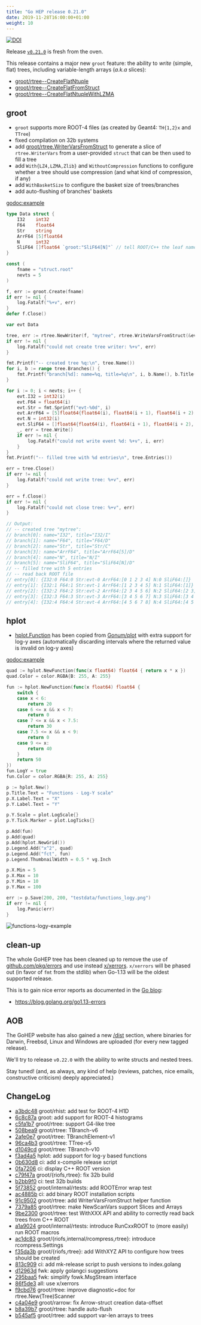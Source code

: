```yaml
---
title: "Go HEP release 0.21.0"
date: 2019-11-28T16:00:00+01:00
weight: 10
---
```

[![DOI](https://zenodo.org/badge/DOI/10.5281/zenodo.3556711.svg)](https://doi.org/10.5281/zenodo.3556711)

Release [`v0.21.0`](https://github.com/go-hep/hep/tree/v0.21.0) is fresh from the oven.

This release contains a major new `groot` feature: the ability to *write* (simple, flat) trees, including variable-length arrays (_a.k.a_ slices):

- [groot/rtree--CreateFlatNtuple](https://pkg.go.dev/go-hep.org/x/hep/groot/rtree#example-package--CreateFlatNtuple)
- [groot/rtree--CreateFlatFromStruct](https://pkg.go.dev/go-hep.org/x/hep/groot/rtree#example-package--CreateFlatNtupleFromStruct)
- [groot/rtree--CreateFlatNtupleWithLZMA](https://pkg.go.dev/go-hep.org/x/hep/groot/rtree#example-package--CreateFlatNtupleWithLZMA)

## groot

- `groot` supports more ROOT-4 files (as created by Geant4: `TH{1,2}x` and `TTree`)
- fixed compilation on 32b systems
- add [groot/rtree.WriterVarsFromStruct](https://pkg.go.dev/go-hep.org/x/hep/groot/rtree#WriteVarsFromStruct) to generate a slice of `rtree.WriterVars` from a user-provided `struct` that can be then used to fill a tree
- add `With{LZ4,LZMA,Zlib}` and `WithoutCompression` functions to configure whether a tree should use compression (and what kind of compression, if any)
- add `WithBasketSize` to configure the basket size of trees/branches
- add auto-flushing of branches' baskets

[godoc:example](https://pkg.go.dev/go-hep.org/x/hep/groot/rtree#example-package--CreateFlatNtupleFromStruct)
```go
type Data struct {
    I32    int32
    F64    float64
    Str    string
    ArrF64 [5]float64
    N      int32
    SliF64 []float64 `groot:"SliF64[N]"` // tell ROOT/C++ the leaf name and the leaf holding the count
}

const (
    fname = "struct.root"
    nevts = 5
)

f, err := groot.Create(fname)
if err != nil {
    log.Fatalf("%+v", err)
}
defer f.Close()

var evt Data

tree, err := rtree.NewWriter(f, "mytree", rtree.WriteVarsFromStruct(&evt))
if err != nil {
    log.Fatalf("could not create tree writer: %+v", err)
}

fmt.Printf("-- created tree %q:\n", tree.Name())
for i, b := range tree.Branches() {
    fmt.Printf("branch[%d]: name=%q, title=%q\n", i, b.Name(), b.Title())
}

for i := 0; i < nevts; i++ {
    evt.I32 = int32(i)
    evt.F64 = float64(i)
    evt.Str = fmt.Sprintf("evt-%0d", i)
    evt.ArrF64 = [5]float64{float64(i), float64(i + 1), float64(i + 2), float64(i + 3), float64(i + 4)}
    evt.N = int32(i)
    evt.SliF64 = []float64{float64(i), float64(i + 1), float64(i + 2), float64(i + 3), float64(i + 4)}[:i]
    _, err = tree.Write()
    if err != nil {
        log.Fatalf("could not write event %d: %+v", i, err)
    }
}
fmt.Printf("-- filled tree with %d entries\n", tree.Entries())

err = tree.Close()
if err != nil {
    log.Fatalf("could not write tree: %+v", err)
}

err = f.Close()
if err != nil {
    log.Fatalf("could not close tree: %+v", err)
}

// Output:
// -- created tree "mytree":
// branch[0]: name="I32", title="I32/I"
// branch[1]: name="F64", title="F64/D"
// branch[2]: name="Str", title="Str/C"
// branch[3]: name="ArrF64", title="ArrF64[5]/D"
// branch[4]: name="N", title="N/I"
// branch[5]: name="SliF64", title="SliF64[N]/D"
// -- filled tree with 5 entries
// -- read back ROOT file
// entry[0]: {I32:0 F64:0 Str:evt-0 ArrF64:[0 1 2 3 4] N:0 SliF64:[]}
// entry[1]: {I32:1 F64:1 Str:evt-1 ArrF64:[1 2 3 4 5] N:1 SliF64:[1]}
// entry[2]: {I32:2 F64:2 Str:evt-2 ArrF64:[2 3 4 5 6] N:2 SliF64:[2 3]}
// entry[3]: {I32:3 F64:3 Str:evt-3 ArrF64:[3 4 5 6 7] N:3 SliF64:[3 4 5]}
// entry[4]: {I32:4 F64:4 Str:evt-4 ArrF64:[4 5 6 7 8] N:4 SliF64:[4 5 6 7]}
```

## hplot

- [hplot.Function](https://pkg.go.dev/go-hep.org/x/hep/hplot#Function) has been copied from [Gonum/plot](https://pkg.go.dev/gonum.org/v1/plot/plotter#Function) with extra support for log-y axes (automatically discarding intervals where the returned value is invalid on log-y axes)

[godoc:example](https://pkg.go.dev/go-hep.org/x/hep/hplot#example-Function--LogY)
```go
quad := hplot.NewFunction(func(x float64) float64 { return x * x })
quad.Color = color.RGBA{B: 255, A: 255}

fun := hplot.NewFunction(func(x float64) float64 {
    switch {
    case x < 6:
        return 20
    case 6 <= x && x < 7:
        return 0
    case 7 <= x && x < 7.5:
        return 30
    case 7.5 <= x && x < 9:
        return 0
    case 9 <= x:
        return 40
    }
    return 50
})
fun.LogY = true
fun.Color = color.RGBA{R: 255, A: 255}

p := hplot.New()
p.Title.Text = "Functions - Log-Y scale"
p.X.Label.Text = "X"
p.Y.Label.Text = "Y"

p.Y.Scale = plot.LogScale{}
p.Y.Tick.Marker = plot.LogTicks{}

p.Add(fun)
p.Add(quad)
p.Add(hplot.NewGrid())
p.Legend.Add("x^2", quad)
p.Legend.Add("fct", fun)
p.Legend.ThumbnailWidth = 0.5 * vg.Inch

p.X.Min = 5
p.X.Max = 10
p.Y.Min = 10
p.Y.Max = 100

err := p.Save(200, 200, "testdata/functions_logy.png")
if err != nil {
    log.Panic(err)
}
```
![functions-logy-example](https://github.com/go-hep/hep/raw/v0.21.0/hplot/testdata/functions_logy_golden.png)

## clean-up

The whole GoHEP tree has been cleaned up to remove the use of [github.com/pkg/errors](https://pkg.go.dev/github.com/pkg/errors) and use instead [x/xerrors](https://pkg.go.dev/golang.org/x/xerrors).
`x/xerrors` will be phased out (in favor of `fmt` from the stdlib) when Go-1.13 will be the oldest supported release.

This is to gain nice error reports as documented in the [Go blog](https://blog.golang.org):

- https://blog.golang.org/go1.13-errors

## AOB

The GoHEP website has also gained a new [/dist](/dist) section, where binaries for Darwin, Freebsd, Linux and Windows are uploaded (for every new tagged release).

We'll try to release `v0.22.0` with the ability to write structs and nested trees.

Stay tuned! (and, as always, any kind of help (reviews, patches, nice emails, constructive criticism) deeply appreciated.)

## ChangeLog

* [a3bdc48](/commit/a3bdc48) groot/rhist: add test for ROOT-4 H1D
* [6c8c87a](/commit/6c8c87a) groot: add support for ROOT-4 histograms
* [c5fa1b7](/commit/c5fa1b7) groot/rtree: support G4-like tree
* [508bea9](/commit/508bea9) groot/rtree: TBranch-v6
* [2afe0e7](/commit/2afe0e7) groot/rtree: TBranchElement-v1
* [96ca4b3](/commit/96ca4b3) groot/rtree: TTree-v5
* [d1049cd](/commit/d1049cd) groot/rtree: TBranch-v10
* [f3ad4a5](/commit/f3ad4a5) hplot: add support for log-y based functions
* [0b630d8](/commit/0b630d8) ci: add x-compile release script
* [0fa7206](/commit/0fa7206) ci: display C++ ROOT version
* [c79f47a](/commit/c79f47a) groot/{riofs,rtree}: fix 32b build
* [b2bb9f0](/commit/b2bb9f0) ci: test 32b builds
* [5f73852](/commit/5f73852) groot/internal/rtests: add ROOTError wrap test
* [ac4885b](/commit/ac4885b) ci: add binary ROOT installation scripts
* [91c9502](/commit/91c9502) groot/rtree: add WriterVarsFromStruct helper function
* [7379a85](/commit/7379a85) groot/rtree: make NewScanVars support Slices and Arrays
* [9be2300](/commit/9be2300) groot/rtree: test WithXXX API and ability to correctly read back trees from C++ ROOT
* [a1a9024](/commit/a1a9024) groot/internal/rtests: introduce RunCxxROOT to (more easily) run ROOT macros
* [ac1dc83](/commit/ac1dc83) groot/{riofs,internal/rcompress,rtree}: introduce rcompress.Settings
* [f35da3b](/commit/f35da3b) groot/{riofs,rtree}: add WithXYZ API to configure how trees should be created
* [813c909](/commit/813c909) ci: add mk-release script to push versions to index.golang
* [d12963d](/commit/d12963d) fwk: apply golangci suggestions
* [295baa5](/commit/295baa5) fwk: simplify fowk.MsgStream interface
* [86f5de3](/commit/86f5de3) all: use x/xerrors
* [f9cbd76](/commit/f9cbd76) groot/rtree: improve diagnostic+doc for rtree.New(Tree)Scanner
* [c4a04e9](/commit/c4a04e9) groot/rarrow: fix Arrow-struct creation data-offset
* [b8a39b7](/commit/b8a39b7) groot/rtree: handle auto-flush
* [b545af5](/commit/b545af5) groot/rtree: add support var-len arrays to trees

